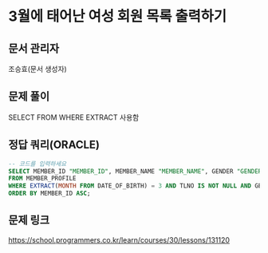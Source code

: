 # 3월에 태어난 여성 회원 목록 출력하기
## 문서 관리자
조승효(문서 생성자)
## 문제 풀이
SELECT FROM WHERE EXTRACT 사용함
## 정답 쿼리(ORACLE)
``` sql
-- 코드를 입력하세요
SELECT MEMBER_ID "MEMBER_ID", MEMBER_NAME "MEMBER_NAME", GENDER "GENDER", TO_CHAR(DATE_OF_BIRTH, 'YYYY-MM-DD') "DATE_OF_BIRTH"
FROM MEMBER_PROFILE
WHERE EXTRACT(MONTH FROM DATE_OF_BIRTH) = 3 AND TLNO IS NOT NULL AND GENDER = 'W'
ORDER BY MEMBER_ID ASC;
```
## 문제 링크
https://school.programmers.co.kr/learn/courses/30/lessons/131120